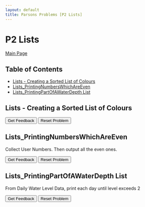 ```yaml
---
layout: default
title: Parsons Problems [P2 Lists]
---
```


# P2 Lists

[Main Page](/Parson-Problems/index.html)

## Table of Contents

- [Lists - Creating a Sorted List of Colours](#lists---creating-a-sorted-list-of-colours)
- [Lists_PrintingNumbersWhichAreEven](#lists---printing-numbers-which-are-even)
- [Lists_PrintingPartOfAWaterDepth List](#lists---printing-part-of-a-water-depth-list)

## Lists - Creating a Sorted List of Colours

<div id="Lists_CreatingASortedListOfColours-sortableTrash" class="sortable-code"></div> 
<div id="Lists_CreatingASortedListOfColours-sortable" class="sortable-code"></div> 
<div style="clear:both;"></div> 
<p> 
    <input id="Lists_CreatingASortedListOfColours-feedbackLink" value="Get Feedback" type="button" /> 
    <input id="Lists_CreatingASortedListOfColours-newInstanceLink" value="Reset Problem" type="button" /> 
</p> 
<script type="text/javascript"> 
(function(){
  var initial = "myList = []\n" +
    "colour = input(&quot;First colour? D for done. &quot;)\n" +
    "while colour != &quot;D&quot;:\n" +
    "    myList.append(colour)\n" +
    "    colour = input(&quot;Next colour? D for done. &quot;)\n" +
    "myList.sort()\n" +
    "for el in myList:\n" +
    "    print(el)";
  var parsonsPuzzle = new ParsonsWidget({
    "sortableId": "Lists_CreatingASortedListOfColours-sortable",
    "max_wrong_lines": 10,
    "grader": ParsonsWidget._graders.LineBasedGrader,
    "exec_limit": 2500,
    "can_indent": true,
    "x_indent": 50,
    "lang": "en",
    "show_feedback": true
  });
  parsonsPuzzle.init(initial);
  parsonsPuzzle.shuffleLines();
  $("#Lists_CreatingASortedListOfColours-newInstanceLink").click(function(event){ 
      event.preventDefault(); 
      parsonsPuzzle.shuffleLines(); 
  }); 
  $("#Lists_CreatingASortedListOfColours-feedbackLink").click(function(event){ 
      event.preventDefault(); 
      parsonsPuzzle.getFeedback(); 
  }); 
})(); 
</script>

## Lists_PrintingNumbersWhichAreEven

Collect User Numbers. Then output all the even ones.

<div id="Lists_PrintingNumbersWhichAreEven-sortableTrash" class="sortable-code"></div> 
<div id="Lists_PrintingNumbersWhichAreEven-sortable" class="sortable-code"></div> 
<div style="clear:both;"></div> 
<p> 
    <input id="Lists_PrintingNumbersWhichAreEven-feedbackLink" value="Get Feedback" type="button" /> 
    <input id="Lists_PrintingNumbersWhichAreEven-newInstanceLink" value="Reset Problem" type="button" /> 
</p> 
<script type="text/javascript"> 
(function(){
  var initial = "myList = []\n" +
    "num = int(input(&quot;Enter first number. 0 to stop.&quot;))\n" +
    "while num != 0:\n" +
    "    myList.append(num)\n" +
    "    num = int(input(&quot;Enter next number. 0 to stop.&quot;))\n" +
    "for num in myList:\n" +
    "    if num % 2 == 0:\n" +
    "        print(num)";
  var parsonsPuzzle = new ParsonsWidget({
    "sortableId": "Lists_PrintingNumbersWhichAreEven-sortable",
    "max_wrong_lines": 10,
    "grader": ParsonsWidget._graders.LineBasedGrader,
    "exec_limit": 2500,
    "can_indent": true,
    "x_indent": 50,
    "lang": "en",
    "show_feedback": true
  });
  parsonsPuzzle.init(initial);
  parsonsPuzzle.shuffleLines();
  $("#Lists_PrintingNumbersWhichAreEven-newInstanceLink").click(function(event){ 
      event.preventDefault(); 
      parsonsPuzzle.shuffleLines(); 
  }); 
  $("#Lists_PrintingNumbersWhichAreEven-feedbackLink").click(function(event){ 
      event.preventDefault(); 
      parsonsPuzzle.getFeedback(); 
  }); 
})(); 
</script>

## Lists_PrintingPartOfAWaterDepth List

From Daily Water Level Data, print each day until level exceeds 2

<div id="Lists_PrintingPartOfAWaterDepth List-sortableTrash" class="sortable-code"></div> 
<div id="Lists_PrintingPartOfAWaterDepth List-sortable" class="sortable-code"></div> 
<div style="clear:both;"></div> 
<p> 
    <input id="Lists_PrintingPartOfAWaterDepth List-feedbackLink" value="Get Feedback" type="button" /> 
    <input id="Lists_PrintingPartOfAWaterDepth List-newInstanceLink" value="Reset Problem" type="button" /> 
</p> 
<script type="text/javascript"> 
(function(){
  var initial = "waterDepth = [1.2, 0.8, 1.0, 1.5, 1.9, 2.1, 2.5, 2.7]\n" +
    "for i in range(len(waterDepth)):\n" +
    "    curDepth = waterDepth[i]\n" +
    "    if curDepth &gt; 2:\n" +
    "        break\n" +
    "    print(i, curDepth)";
  var parsonsPuzzle = new ParsonsWidget({
    "sortableId": "Lists_PrintingPartOfAWaterDepth List-sortable",
    "max_wrong_lines": 10,
    "grader": ParsonsWidget._graders.LineBasedGrader,
    "exec_limit": 2500,
    "can_indent": true,
    "x_indent": 50,
    "lang": "en",
    "show_feedback": true
  });
  parsonsPuzzle.init(initial);
  parsonsPuzzle.shuffleLines();
  $("#Lists_PrintingPartOfAWaterDepth List-newInstanceLink").click(function(event){ 
      event.preventDefault(); 
      parsonsPuzzle.shuffleLines(); 
  }); 
  $("#Lists_PrintingPartOfAWaterDepth List-feedbackLink").click(function(event){ 
      event.preventDefault(); 
      parsonsPuzzle.getFeedback(); 
  }); 
})(); 
</script>

